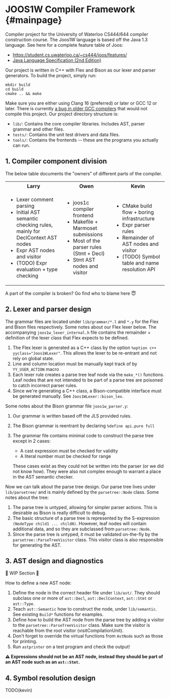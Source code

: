 # JOOS1W Compiler Framework {#mainpage}

Compiler project for the University of Waterloo CS444/644 compiler construction course.
The Joos1W language is based off the Java 1.3 language.
See here for a complete feature table of Joos:
- https://student.cs.uwaterloo.ca/~cs444/joos/features/
- [Java Language Specification (2nd Edition)](https://web.archive.org/web/20111225035254/http://java.sun.com:80/docs/books/jls/second_edition/html/jTOC.doc.html)

Our project is written in C++ with Flex and Bison as our lexer and parser generators.
To build the project, simply run:
```
mkdir build
cd build
cmake .. && make
```
Make sure you are either using Clang 16 (preferred) or later or GCC 12 or later.
There is currently [a bug in older GCC compilers](https://gcc.gnu.org/bugzilla/show_bug.cgi?id=85282)
that would not compile this project. Our project directory structure is:
- `lib/`: Contains the core compiler libraries. Includes AST, parser grammar and other files.
- `tests/`: Contains the unit test drivers and data files.
- `tools/`: Contains the frontends -- these are the programs you actually can run.

## 1. Compiler component division

The below table documents the "owners" of different parts of the compiler.

<table><tr><th>Larry</th><th>Owen</th><th>Kevin</th></tr><tr>
    <!-- Larry -->
    <td><ul>
        <li>Lexer comment parsing</li>
        <li>Initial AST semantic checking rules, mainly for DeclContext AST nodes</li>
        <li>Expr AST nodes and visitor</li>
        <li>(TODO) Expr evaluation + type checking</li>
    </ul></td>
    <!-- Owen -->
    <td><ul>
        <li>joos1c compiler frontend</li>
        <li>Makefile + Marmoset submissions</li>
        <li>Most of the parser rules (Stmt + Decl)</li>
        <li>Stmt AST nodes and visitor</li>
    </ul></td>
    <!-- Kevin -->
    <td><ul>
        <li>CMake build flow + boring infrastructure</li>
        <li>Expr parser rules</li>
        <li>Remainder of AST nodes and visitor</li>
        <li>(TODO) Symbol table and name resolution API</li>
    </ul></td>
</tr></table>

A part of the compiler is broken? Go find who to blame here 😇

## 2. Lexer and parser design

The grammar files are located under `lib/grammar/*.l` and `*.y` for the Flex
and Bison files respectively. Some notes about our Flex lexer below. The accompanying
`joos1w_lexer_internal.h` file contains the remainder + definition of the lexer class
that Flex expects to be defined.
1. The Flex lexer is generated as a C++ class by the option `%option c++ yyclass="Joos1WLexer"`.
This allows the lexer to be re-entrant and not rely on global state.
2. Line and column location must be manually kept track of by `YY_USER_ACTION` macro
3. Each lexer rule creates a parse tree leaf node via the `make_*()` functions. Leaf nodes
that are not intended to be part of a parse tree are poisoned to catch incorrect parser rules.
4. Since we're generating a C++ class, a Bison-compatible interface must be generated manually. See `Joos1WLexer::bison_lex`.

Some notes about the Bison grammar file `joos1w_parser.y`:
1. Our grammar is written based off the JLS provided rules.
2. The Bison grammar is reentrant by declaring `%define api.pure full`
3. The grammar file contains minimal code to construct the parse tree except in 2 cases:

    - A cast expression must be checked for validity
    - A literal number must be checked for range

   These cases exist as they could not be written into the parser (or we did not know how).
   They were also not complex enough to warrant a place in the AST semantic checker.

Now we can talk about the parse tree design. Our parse tree lives under `lib/parsetree/`
and is mainly defined by the `parsetree::Node` class. Some notes about the tree:
1. The parse tree is untyped, allowing for simpler parser actions. This is desirable
as Bison is really difficult to debug.
2. The basic structure of a parse tree is represented by the S-expression
`(NodeType child1 ... childN)`. However, leaf nodes will contain additional
data, and so they are subclassed from `parsetree::Node`.
3. Since the parse tree is untyped, it must be validated on-the-fly by the `parsetree::ParseTreeVisitor` class.
This visitor class is also responsible for generating the AST.

## 3. AST design and diagnostics

🚩 WIP Section 🚩

How to define a new AST node:
1. Define the node in the correct header file under `lib/ast/`. They should
subclass one or more of `ast::Decl`, `ast::DeclContext`, `ast::Stmt` or `ast::Type`.
2. Teach `ast::Semantic` how to construct the node, under `lib/semantic`. See existing
`Build*` functions for examples.
3. Define how to build the AST node from the parse tree by adding a visitor to the
`parsetree::ParseTreeVisitor` class. Make sure the visitor is reachable from the root
visitor (visitCompilationUnit).
4. Don't forget to override the virtual functions from `AstNode` such as those for printing.
5. Run `astprinter` on a test program and check the output!

**⚠️ Expressions should not be an AST node, instead they should be part of an AST node
such as an `ast::Stmt`.**

## 4. Symbol resolution design

TODO(kevin)
